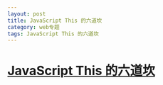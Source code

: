 ```yaml
---
layout: post
title: JavaScript This 的六道坎 
category: web专题
tags: JavaScript This 的六道坎 
---
```


# [JavaScript This 的六道坎 ](http://mp.weixin.qq.com/s?__biz=MzAxODE2MjM1MA==&mid=2651551779&idx=1&sn=7054a2559ee2f42bcf78210fb99b5d4d&chksm=8025afe2b75226f45e213945c5b815aa571f26b0ebc516dd88ff7c734e1e709cfd8f8a18315a&mpshare=1&scene=23&srcid=02200VoXnyqVqqMddiHJdA1z#rd)

